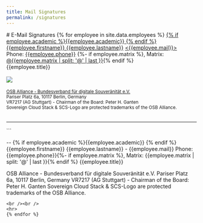 ```yaml
---
title: Mail Signatures
permalink: /signatures
---
```

<head>
<meta charset="UTF-8">
</head>
# E-Mail Signatures
{% for employee in site.data.employees %}
<!-- Begin Signature -->
<a href="https://scs.community/{{employee.lastname}}">{% if employee.academic %}{{employee.academic}} {% endif %}{{employee.firstname}} {{employee.lastname}}</a>
<a href="mailto:{{employee.mail}}">&lt;{{employee.mail}}&gt;</a><br />
Phone: <a href="tel:{{employee.phone}}">{{employee.phone}}</a>
{%- if employee.matrix %}, Matrix: <a href="{{employee.matrix}}">@{{employee.matrix | split: '@' | last }}</a>{% endif %}<br />
{{employee.title}}<br />
<br /><img src="{{ "/assets/images/scs-signature.png" | prepend: site.baseurl_root }}" /><br /><br />
<small>
<a href="https://osb-alliance.com/">OSB Alliance - Bundesverband für digitale Souveränität e.V.</a><br />
Pariser Platz 6a, 10117 Berlin, Germany<br />
VR7217 (AG Stuttgart) - Chairman of the Board: Peter H. Ganten<br />
Sovereign Cloud Stack & SCS-Logo are protected trademarks of the OSB Alliance.</small>
<!-- End Signature -->
<br /><br />
<hr>
```

-- 
{% if employee.academic %}{{employee.academic}} {% endif %}{{employee.firstname}} {{employee.lastname}} - {{employee.mail}}
Phone: {{employee.phone}}{%- if employee.matrix %}, Matrix: {{employee.matrix | split: '@' | last }}{% endif %}
{{employee.title}}

OSB Alliance - Bundesverband für digitale Souveränität e.V.
Pariser Platz 6a, 10117 Berlin, Germany
VR7217 (AG Stuttgart) - Chairman of the Board: Peter H. Ganten
Sovereign Cloud Stack & SCS-Logo are protected trademarks of the OSB Alliance.
```
<br /><br />
<hr>
{% endfor %}

